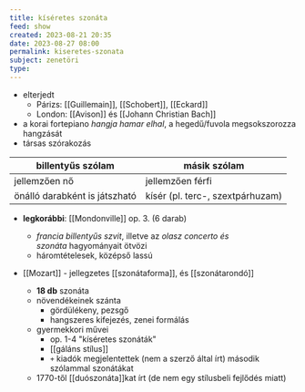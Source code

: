 ```yaml
---
title: kíséretes szonáta
feed: show
created: 2023-08-21 20:35
date: 2023-08-27 08:00
permalink: kiseretes-szonata
subject: zenetöri
type: 
---
```


- elterjedt
	- Párizs: [[Guillemain]], [[Schobert]], [[Eckard]]
	- London: [[Avison]] és [[Johann Christian Bach]]
- a korai fortepiano *hangja hamar elhal*, a hegedű/fuvola megsokszorozza hangzását
- társas szórakozás

<table>
<thead>
  <tr>
    <th>billentyűs szólam</th>
    <th>másik szólam</th>
  </tr>
</thead>
<tbody>
  <tr>
    <td>jellemzően nő</td>
    <td>jellemzően férfi</td>
  </tr>
  <tr>
    <td>önálló darabként is játszható</td>
    <td>kísér (pl. terc-, szextpárhuzam)</td>
  </tr>
</tbody>
</table>

- **legkorábbi**: [[Mondonville]] op. 3. (6 darab)
	- *francia billentyűs szvit*, illetve az *olasz concerto és szonáta* hagyományait ötvözi
	- háromtételesek, középső lassú

- [[Mozart]]  - jellegzetes [[szonátaforma]], és [[szonátarondó]]
	- **18 db** szonáta
	- növendékeinek szánta
		- gördülékeny, pezsgő
		- hangszeres kifejezés, zenei formálás
	- gyermekkori művei
		- op. 1-4 "kíséretes szonáták"
		- [[gáláns stílus]]
		- ``+`` kiadók megjelentettek (nem a szerző által írt) második szólammal szonátákat
	- 1770-től [[duószonáta]]kat írt (de nem egy stílusbeli fejlődés miatt)



[^1]: Komlós: Szóló. és kíséretes szonáták, Komlós: Mozart billentyűs kamarazenéje: Európa zenei panorámája